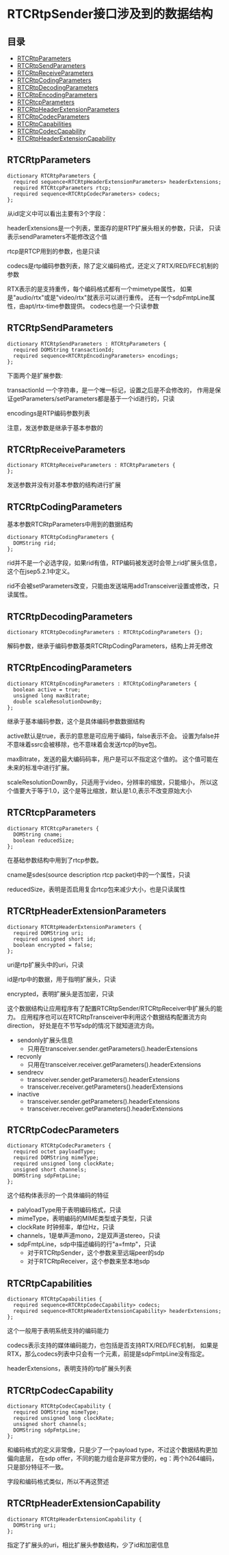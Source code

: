 # RTCRtpSender接口涉及到的数据结构

## 目录

<!-- vim-markdown-toc GFM -->

- [RTCRtpParameters](#rtcrtpparameters)
- [RTCRtpSendParameters](#rtcrtpsendparameters)
- [RTCRtpReceiveParameters](#rtcrtpreceiveparameters)
- [RTCRtpCodingParameters](#rtcrtpcodingparameters)
- [RTCRtpDecodingParameters](#rtcrtpdecodingparameters)
- [RTCRtpEncodingParameters](#rtcrtpencodingparameters)
- [RTCRtcpParameters](#rtcrtcpparameters)
- [RTCRtpHeaderExtensionParameters](#rtcrtpheaderextensionparameters)
- [RTCRtpCodecParameters](#rtcrtpcodecparameters)
- [RTCRtpCapabilities](#rtcrtpcapabilities)
- [RTCRtpCodecCapability](#rtcrtpcodeccapability)
- [RTCRtpHeaderExtensionCapability](#rtcrtpheaderextensioncapability)

<!-- vim-markdown-toc -->

## RTCRtpParameters

    dictionary RTCRtpParameters {
      required sequence<RTCRtpHeaderExtensionParameters> headerExtensions;
      required RTCRtcpParameters rtcp;
      required sequence<RTCRtpCodecParameters> codecs;
    };

从idl定义中可以看出主要有3个字段：

headerExtensions是一个列表，里面存的是RTP扩展头相关的参数，只读，
只读表示sendParameters不能修改这个值

rtcp是RTCP用到的参数，也是只读

codecs是rtp编码参数列表，除了定义编码格式，还定义了RTX/RED/FEC机制的参数

RTX表示的是支持重传，每个编码格式都有一个mimetype属性，
如果是"audio/rtx"或是"video/rtx"就表示可以进行重传。
还有一个sdpFmtpLine属性，由apt/rtx-time参数提供。
codecs也是一个只读参数

## RTCRtpSendParameters

    dictionary RTCRtpSendParameters : RTCRtpParameters {
      required DOMString transactionId;
      required sequence<RTCRtpEncodingParameters> encodings;
    };

下面两个是扩展参数:

transactionId 一个字符串，是一个唯一标记，设置之后是不会修改的，
作用是保证getParameters/setParameters都是基于一个id进行的，只读

encodings是RTP编码参数列表

注意，发送参数是继承于基本参数的

## RTCRtpReceiveParameters

    dictionary RTCRtpReceiveParameters : RTCRtpParameters {
    };

发送参数并没有对基本参数的结构进行扩展

## RTCRtpCodingParameters

基本参数RTCRtpParameters中用到的数据结构

    dictionary RTCRtpCodingParameters {
      DOMString rid;
    };

rid并不是一个必选字段，如果rid有值，RTP编码被发送时会带上rid扩展头信息，
这个在jsep5.2.1中定义。

rid不会被setParameters改变，只能由发送端用addTransceiver设置或修改，只读属性。

## RTCRtpDecodingParameters

    dictionary RTCRtpDecodingParameters : RTCRtpCodingParameters {};

解码参数，继承于编码参数基类RTCRtpCodingParameters，结构上并无修改

## RTCRtpEncodingParameters

    dictionary RTCRtpEncodingParameters : RTCRtpCodingParameters {
      boolean active = true;
      unsigned long maxBitrate;
      double scaleResolutionDownBy;
    };

继承于基本编码参数，这个是具体编码参数数据结构

active默认是true，表示的意思是可应用于编码，false表示不会。
设置为false并不意味着ssrc会被移除，也不意味着会发送rtcp的bye包。

maxBitrate，发送的最大编码码率，用户是可以不指定这个值的。
这个值可能在未来的标准中进行扩展。

scaleResolutionDownBy，只适用于video，分辨率的缩放，只能缩小，
所以这个值要大于等于1.0，这个是等比缩放，默认是1.0,表示不改变原始大小

## RTCRtcpParameters

    dictionary RTCRtcpParameters {
      DOMString cname;
      boolean reducedSize;
    };

在基础参数结构中用到了rtcp参数。

cname是sdes(source description rtcp packet)中的一个属性，只读

reducedSize，表明是否启用复合rtcp包来减少大小，也是只读属性

## RTCRtpHeaderExtensionParameters

    dictionary RTCRtpHeaderExtensionParameters {
      required DOMString uri;
      required unsigned short id;
      boolean encrypted = false;
    };

uri是rtp扩展头中的uri，只读

id是rtp中的数据，用于指明扩展头，只读

encrypted，表明扩展头是否加密，只读

这个数据结构让应用程序有了配置RTCRtpSender/RTCRtpReceiver中扩展头的能力。
应用程序也可以在RTCRtpTransceiver中利用这个数据结构配置流方向direction，
好处是在不节写sdp的情况下就知道流方向。

- sendonly扩展头信息
  - 只用在transceiver.sender.getParameters().headerExtensions
- recvonly
  - 只用在transceiver.receiver.getParameters().headerExtensions
- sendrecv
  - transceiver.sender.getParameters().headerExtensions
  - transceiver.receiver.getParameters().headerExtensions
- inactive
  - transceiver.sender.getParameters().headerExtensions
  - transceiver.receiver.getParameters().headerExtensions

## RTCRtpCodecParameters

    dictionary RTCRtpCodecParameters {
      required octet payloadType;
      required DOMString mimeType;
      required unsigned long clockRate;
      unsigned short channels;
      DOMString sdpFmtpLine;
    };

这个结构体表示的一个具体编码的特征

- palyloadType用于表明编码格式，只读
- mimeType，表明编码的MIME类型或子类型，只读
- clockRate 时钟频率，单位Hz，只读
- channels，1是单声道mono，2是双声道stereo，只读
- sdpFmtpLine，sdp中描述编码的行"a=fmtp"，只读
  - 对于RTCRtpSender，这个参数来至远端peer的sdp
  - 对于RTCRtpReceiver，这个参数来至本地sdp

## RTCRtpCapabilities

    dictionary RTCRtpCapabilities {
      required sequence<RTCRtpCodecCapability> codecs;
      required sequence<RTCRtpHeaderExtensionCapability> headerExtensions;
    };

这个一般用于表明系统支持的编码能力

codecs表示支持的媒体编码能力，也包括是否支持RTX/RED/FEC机制，
如果是RTX，那么codecs列表中只会有一个元素，前提是sdpFmtpLine没有指定。

headerExtensions，表明支持的rtp扩展头列表

## RTCRtpCodecCapability

    dictionary RTCRtpCodecCapability {
      required DOMString mimeType;
      required unsigned long clockRate;
      unsigned short channels;
      DOMString sdpFmtpLine;
    };

和编码格式的定义非常像，只是少了一个payload type，不过这个数据结构更加偏向底层，
在sdp offer，不同的能力组合是非常方便的，eg：两个h264编码，只是部分特征不一致。

字段和编码格式类似，所以不再这赘述

## RTCRtpHeaderExtensionCapability

    dictionary RTCRtpHeaderExtensionCapability {
      DOMString uri;
    };

指定了扩展头的uri，相比扩展头参数结构，少了id和加密信息
